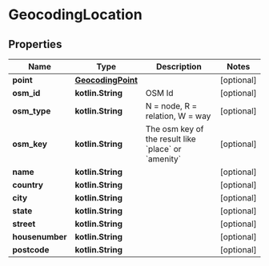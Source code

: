 
# GeocodingLocation

## Properties
Name | Type | Description | Notes
------------ | ------------- | ------------- | -------------
**point** | [**GeocodingPoint**](GeocodingPoint.md) |  |  [optional]
**osm_id** | **kotlin.String** | OSM Id |  [optional]
**osm_type** | **kotlin.String** | N &#x3D; node, R &#x3D; relation, W &#x3D; way |  [optional]
**osm_key** | **kotlin.String** | The osm key of the result like &#x60;place&#x60; or &#x60;amenity&#x60; |  [optional]
**name** | **kotlin.String** |  |  [optional]
**country** | **kotlin.String** |  |  [optional]
**city** | **kotlin.String** |  |  [optional]
**state** | **kotlin.String** |  |  [optional]
**street** | **kotlin.String** |  |  [optional]
**housenumber** | **kotlin.String** |  |  [optional]
**postcode** | **kotlin.String** |  |  [optional]



